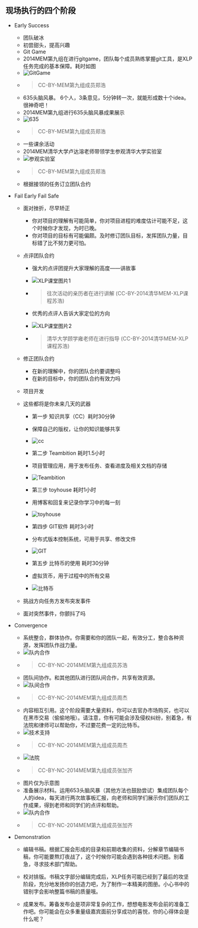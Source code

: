 ## 现场执行的四个阶段

* Early Success
	* 团队破冰
	* 初尝甜头，提高兴趣
	* Git Game
 	* 2014MEM第九组在进行gitgame，团队每个成员熟练掌握git工具，是XLP任务完成的基本保障。耗时如图
 	* ![GitGame](../assets/FranksData/IMG_1047.png)
 	* > CC-BY-MEM第九组成员郑浩
	* 635头脑风暴。  6个人，3条意见，5分钟转一次，就能形成数十个idea。很神奇吧！
 	* 2014MEM第九组进行635头脑风暴成果展示
 	* ![635](../assets/FranksData/1.png)
 	* > CC-BY-MEM第九组成员郑浩
 	* 一些课余活动
  	* 2014MEM清华大学卢达溶老师带领学生参观清华大学实验室
  	* ![参观实验室](../assets/FranksData/2.png)
  	* > CC-BY-MEM第九组成员郑浩
	* 根据接领的任务订立团队合约
* Fail Early Fail Safe
  * 面对挫折，尽早矫正
	 * 你对项目的理解有可能简单，你对项目进程的难度估计可能不足，这个时候你才发现，为时已晚。
	 * 你对项目的目标有可能偏颇。及时修订团队目标，发挥团队力量，目标错了比不努力更可怕。
  * 点评团队合约

	 * 强大的点评团提升大家理解的高度——讲故事
	 * ![XLP课堂图片1](../assets\execution\four_stage\XLP课堂图片1.png)
	 *  > 往次活动的亲历者在进行讲解
(CC-BY-2014清华MEM-XLP课程苏浩)
	 * 优秀的点评人告诉大家定位的方向

	 * ![XLP课堂图片2](../assets\execution\four_stage\XLP课堂图片2.png)

	 * > 清华大学顾学雍老师在进行指导
(CC-BY-2014清华MEM-XLP课程苏浩)

  * 修正团队合约

 	 * 在新的理解中，你的团队合约要调整吗
 	 * 在新的目标中，你的团队合约有效力吗

  * 项目开发
   * 这些都将是你未来几天的武器
	 * 第一步   知识共享（CC）耗时30分钟

     * 保障自己的版权，让你的知识能够共享
     * ![cc](../assets\execution\four_stage\a.png)

     * 第二步   Teambition    耗时1.5小时
     * 项目管理应用，用于发布任务、查看进度及相关文档的存储
     * ![Teambition](../assets\execution\four_stage\b.png)

     * 第三步   toyhouse      耗时1小时
     * 用博客和回复来记录你学习中的每一刻
     * ![toyhouse](../assets\execution\four_stage\c.png)

     * 第四步   GIT软件       耗时3小时
     * 分布式版本控制系统，可用于共享、修改文件
     * ![GIT](../assets\execution\four_stage\d.png)

     * 第五步   比特币的使用  耗时30分钟
     * 虚拟货币，用于过程中的所有交易
     * ![比特币](../assets\execution\four_stage\e.png)

  * 挑战方向任务方发布突发事件
   * 面对突然事件，你颤抖了吗


* Convergence
	* 系统整合，群体协作。你需要和你的团队一起，有效分工，整合各种资源，发挥团队作战力量。
	* ![队内合作](../assets/FranksData/01.png)
	* > CC-BY-NC-2014MEM第九组成员苏浩
	* 团队间协作。和其他团队进行团队间合作，共享有效资源。
	* ![队间合作](../assets/FranksData/04.png)
	* > CC-BY-NC-2014MEM第九组成员周杰
	* 内容相互引用。这个阶段需要大量资料，你可以去官办市场购买，也可以在黑市交易（偷偷地哦）。请注意，你有可能会涉及侵权纠纷，别着急，有法院和律师可以帮助你，不过要花费一定的比特币。
	* ![技术支持](../assets/FranksData/05.png)
	* > CC-BY-NC-2014MEM第九组成员周杰
	* ![法院](../assets/FranksData/02.png)
	* > CC-BY-NC-2014MEM第九组成员张加齐
	* 图片仅为示意图
	* 准备展示材料。运用653头脑风暴（其他方法也鼓励尝试）集成团队每个人的idea，每天进行两次故事板汇报，向老师和同学们展示你们团队的工作成果，得到老师和同学们的点评和帮助。
	* ![队内合作](../assets/FranksData/03.png)
	* > CC-BY-NC-2014MEM第九组成员张加齐


* Demonstration
	* 编辑书稿。根据汇报会形成的目录和前期收集的资料，分解章节编辑书稿，你可能要熬灯夜战了，这个时候你可能会遇到各种技术问题。别着急，寻求技术部门帮助。

    * 校对排版。书稿文字部分编辑完成后，XLP任务可能已经到了最后的攻坚阶段，充分地发扬你的创造力吧，为了制作一本精美的图册。小心书中的错别字会影响整篇书稿的质量哦。

    * 成果发布。筹备发布会是项非常复杂的工作，想想电影发布会前的准备工作吧。你可能会在众多重量级嘉宾面前分享成功的喜悦，你的心得体会是什么呢？






